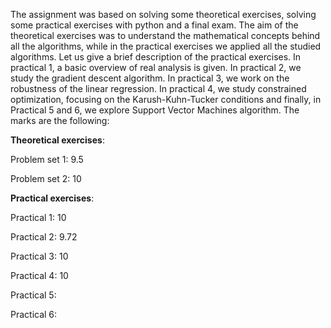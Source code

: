 The assignment was based on solving some theoretical exercises, solving some practical exercises with python and a final exam. The aim of the theoretical exercises was to understand the mathematical concepts behind all the algorithms, while in the practical exercises we applied all the studied algorithms. Let us give a brief description of the practical exercises. In practical 1, a basic overview of real analysis is given. In practical 2, we study the gradient descent algorithm. In practical 3, we work on the robustness of the linear regression. In practical 4, we study constrained optimization, focusing on the Karush-Kuhn-Tucker conditions and finally, in Practical 5 and 6, we explore Support Vector Machines algorithm. The marks are the following:

**Theoretical exercises**:

Problem set 1: 9.5

Problem set 2: 10

**Practical exercises**:

Practical 1: 10

Practical 2: 9.72

Practical 3: 10

Practical 4: 10

Practical 5: 

Practical 6:

